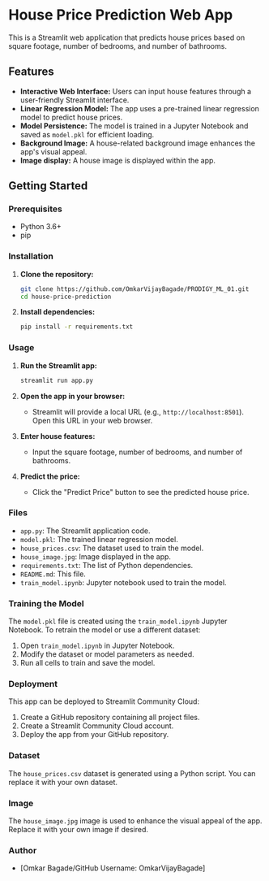 # House Price Prediction Web App

This is a Streamlit web application that predicts house prices based on square footage, number of bedrooms, and number of bathrooms.

## Features

* **Interactive Web Interface:** Users can input house features through a user-friendly Streamlit interface.
* **Linear Regression Model:** The app uses a pre-trained linear regression model to predict house prices.
* **Model Persistence:** The model is trained in a Jupyter Notebook and saved as `model.pkl` for efficient loading.
* **Background Image:** A house-related background image enhances the app's visual appeal.
* **Image display:** A house image is displayed within the app.

## Getting Started

### Prerequisites

* Python 3.6+
* pip

### Installation

1.  **Clone the repository:**

    ```bash
    git clone https://github.com/OmkarVijayBagade/PRODIGY_ML_01.git
    cd house-price-prediction
    ```

2.  **Install dependencies:**

    ```bash
    pip install -r requirements.txt
    ```

### Usage

1.  **Run the Streamlit app:**

    ```bash
    streamlit run app.py
    ```

2.  **Open the app in your browser:**

    * Streamlit will provide a local URL (e.g., `http://localhost:8501`). Open this URL in your web browser.

3.  **Enter house features:**

    * Input the square footage, number of bedrooms, and number of bathrooms.

4.  **Predict the price:**

    * Click the "Predict Price" button to see the predicted house price.

### Files

* `app.py`: The Streamlit application code.
* `model.pkl`: The trained linear regression model.
* `house_prices.csv`: The dataset used to train the model.
* `house_image.jpg`: Image displayed in the app.
* `requirements.txt`: The list of Python dependencies.
* `README.md`: This file.
* `train_model.ipynb`: Jupyter notebook used to train the model.

### Training the Model

The `model.pkl` file is created using the `train_model.ipynb` Jupyter Notebook. To retrain the model or use a different dataset:

1.  Open `train_model.ipynb` in Jupyter Notebook.
2.  Modify the dataset or model parameters as needed.
3.  Run all cells to train and save the model.

### Deployment

This app can be deployed to Streamlit Community Cloud:

1.  Create a GitHub repository containing all project files.
2.  Create a Streamlit Community Cloud account.
3.  Deploy the app from your GitHub repository.

### Dataset

The `house_prices.csv` dataset is generated using a Python script. You can replace it with your own dataset.

### Image

The `house_image.jpg` image is used to enhance the visual appeal of the app. Replace it with your own image if desired.

### Author

* [Omkar Bagade/GitHub Username: OmkarVijayBagade]

